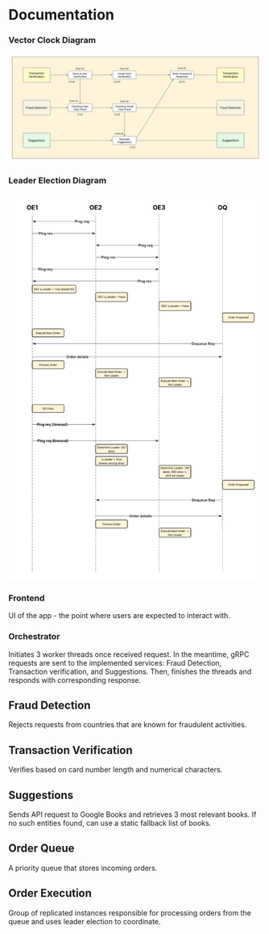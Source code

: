 # Documentation

### Vector Clock Diagram

![vector_clock_diagram](vector_clocks_diagram.png)

### Leader Election Diagram

![leader_election_diagram](Leader_election_diagram.png)

### Frontend

UI of the app - the point where users are expected to interact with.

### Orchestrator

Initiates 3 worker threads once received request. In the meantime, gRPC requests are sent to the implemented services: Fraud Detection, Transaction verification, and Suggestions. Then, finishes the threads and responds with corresponding response.

## Fraud Detection

Rejects requests from countries that are known for fraudulent activities. 

## Transaction Verification

Verifies based on card number length and numerical characters.

## Suggestions

Sends API request to Google Books and retrieves 3 most relevant books. If no such entities found, can use a static fallback list of books.

## Order Queue

A priority queue that stores incoming orders.

## Order Execution

Group of replicated instances responsible for processing orders from the queue and uses leader election to coordinate.



